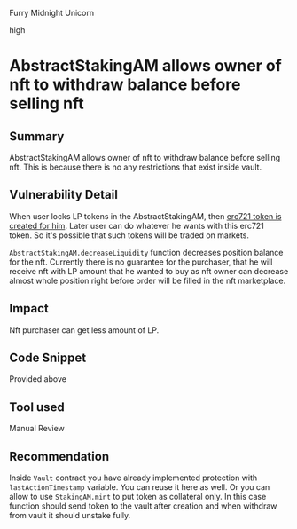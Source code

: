 Furry Midnight Unicorn

high

# AbstractStakingAM allows owner of nft to withdraw balance before selling nft

## Summary
AbstractStakingAM allows owner of nft to withdraw balance before selling nft. This is because there is no any restrictions that exist inside vault.
## Vulnerability Detail
When user locks LP tokens in the AbstractStakingAM, then [erc721 token is created for him](https://github.com/sherlock-audit/2023-12-arcadia/blob/main/accounts-v2/src/asset-modules/abstracts/AbstractStakingAM.sol#L317). Later user can do whatever he wants with this erc721 token. So it's possible that such tokens will be traded on markets.

`AbstractStakingAM.decreaseLiquidity` function decreases position balance for the nft. Currently there is no guarantee for the purchaser, that he will receive nft with LP amount that he wanted to buy as nft owner can decrease almost whole position right before order will be filled in the nft marketplace.
## Impact
Nft purchaser can get less amount of LP.
## Code Snippet
Provided above
## Tool used

Manual Review

## Recommendation
Inside `Vault` contract you have already implemented protection with `lastActionTimestamp` variable. You can reuse it here as well. Or you can allow to use `StakingAM.mint` to put token as collateral only. In this case function should send token to the vault after creation and when withdraw from vault it should unstake fully.
